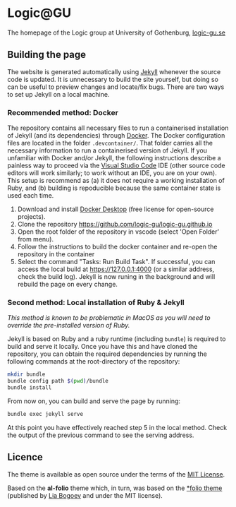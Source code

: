 # Logic@GU

The homepage of the Logic group at University of Gothenburg, [logic-gu.se](https://www.logic-gu.se)

## Building the page

The website is generated automatically using [Jekyll](https://jekyllrb.com/) whenever 
the source code is updated. It is unnecessary to build the site yourself, but doing
so can be useful to preview changes and locate/fix bugs. There are two ways to set
up Jekyll on a local machine.

### Recommended method: Docker

The repository contains all necessary files to run a containerised installation of Jekyll
(and its dependencies) through [Docker](https://www.docker.com). The Docker configuration
files are located in the folder `.devcontainer/`. That folder carries all the necessary
information to run a containerised version of Jekyll. If you unfamiliar with Docker and/or
Jekyll, the following instructions describe a painless way to proceed via the
[Visual Studio Code](https://code.visualstudio.com) IDE
(other source code editors will work similarly; to work without an IDE, you are on your own).
This setup is recommend as 
(a) it does not require a working installation of Ruby, and 
(b) building is repoducible because the same container state is used each time.

1. Download and install [Docker Desktop](https://www.docker.com/products/docker-desktop/) 
(free license for open-source projects).
2. Clone the repository <https://github.com/logic-gu/logic-gu.github.io>
3. Open the root folder of the repository in vscode (select 'Open Folder' from menu).
4. Follow the instructions to build the docker container and re-open the repository
in the container
5. Select the command "Tasks: Run Build Task". If successful, you can access the local build
at <https://127.0.0.1:4000> (or a similar address, check the build log). Jekyll is now runing 
in the background and will rebuild the page on every change.

### Second method: Local installation of Ruby & Jekyll

*This method is known to be problematic in MacOS as you will need to override the pre-installed version of Ruby.*

Jekyll is based on Ruby and a ruby
runtime (including `bundle`) is required to build and serve it locally. Once you
have this and have cloned the repository, you can obtain the required
dependencies by running the following commands at the root-directory of the
repository:

```bash
mkdir bundle
bundle config path $(pwd)/bundle
bundle install
```

From now on, you can build and serve the page by running:

```bash
bundle exec jekyll serve
```

At this point you have effectively reached step 5 in the local method. Check the output of the 
previous command to see the serving address.

## Licence

The theme is available as open source under the terms of the [MIT License](https://github.com/alshedivat/al-folio/blob/master/LICENSE).

Based on the **al-folio** theme which, in turn, was based on the [\*folio theme](https://github.com/bogoli/-folio) (published by [Lia Bogoev](https://liabogoev.com) and under the MIT license).
